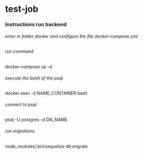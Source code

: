 # test-job
### Instructions run backend
###### enter in folder docker and configure the file docker-compose.yml
###### run command
docker-compose up -d
###### execute the bash of the psql
docker exec -it NAME_CONTAINER bash
###### connect to psql
psql -U postgres -d DN_NAME
###### run migrations
node_modules/.bin/sequelize db:migrate